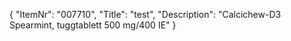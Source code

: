 {
  "ItemNr": "007710",
  "Title": "test",
  "Description": "Calcichew-D3 Spearmint, tuggtablett 500 mg/400 IE"
}